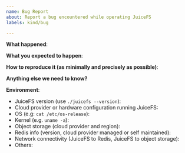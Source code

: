 ```yaml
---
name: Bug Report
about: Report a bug encountered while operating JuiceFS
labels: kind/bug

---
```


<!-- Please use this template while reporting a bug and provide as much info as possible. Not doing so may result in your bug not being addressed in a timely manner. Thanks!
-->


**What happened**:

**What you expected to happen**:

**How to reproduce it (as minimally and precisely as possible)**:

**Anything else we need to know?**

**Environment**:
- JuiceFS version (use `./juicefs --version`):
- Cloud provider or hardware configuration running JuiceFS:
- OS (e.g: `cat /etc/os-release`):
- Kernel (e.g. `uname -a`):
- Object storage (cloud provider and region):
- Redis info (version, cloud provider managed or self maintained):
- Network connectivity (JuiceFS to Redis, JuiceFS to object storage):
- Others:
